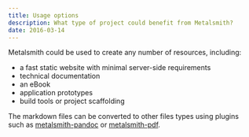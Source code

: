 ```yaml
---
title: Usage options
description: What type of project could benefit from Metalsmith?
date: 2016-03-14
---
```


Metalsmith could be used to create any number of resources, including:

* a fast static website with minimal server-side requirements
* technical documentation
* an eBook
* application prototypes
* build tools or project scaffolding

The markdown files can be converted to other files types using plugins such as [metalsmith-pandoc](https://github.com/arve0/metalsmith-pandoc) or [metalsmith-pdf](https://github.com/jjclark1982/metalsmith-pdf).
